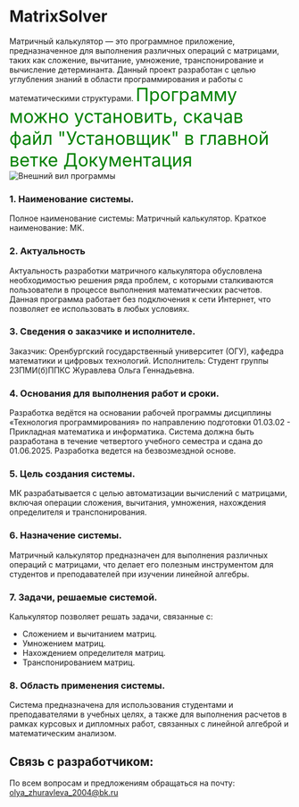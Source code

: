 # MatrixSolver
Матричный калькулятор — это программное приложение, предназначенное для выполнения различных операций с матрицами, таких как сложение, вычитание, умножение, транспонирование и вычисление детерминанта. Данный проект разработан с целью углубления знаний в области программирования и работы с математическими структурами.
<font size="6" color="green">Программу можно установить, скачав файл "Установщик" в главной ветке Документация</font>
![Внешний вил программы](https://github.com/user-attachments/assets/04958cc6-f90d-4f16-84a2-117c7eb3e1c6)

### 1. Наименование системы.
 Полное наименование системы: Матричный калькулятор.
 Краткое наименование: МК.
### 2. Актуальность
   Актуальность разработки матричного калькулятора обусловлена необходимостью решения ряда проблем, с которыми сталкиваются пользователи в процессе выполнения математических расчетов. Данная программа работает без подключения к сети Интернет, что позволяет ее использовать в любых условиях.

### 3. Сведения о заказчике и исполнителе.
 Заказчик: Оренбургский государственный университет (ОГУ), кафедра математики и цифровых технологий.
 Исполнитель: Студент группы 23ПМИ(б)ППКС Журавлева Ольга Геннадьевна.

### 4. Основания для выполнения работ и сроки.
 Разработка ведётся на основании рабочей программы дисциплины «Технология программирования» по направлению подготовки 01.03.02 - Прикладная математика и информатика. Система должна быть разработана в течение четвертого учебного семестра и сдана до 01.06.2025. Разработка ведется на безвозмездной основе.

### 5. Цель создания системы.
 МК разрабатывается с целью автоматизации вычислений с матрицами, включая операции сложения, вычитания, умножения, нахождения определителя и транспонирования.

### 6. Назначение системы.
 Матричный калькулятор предназначен для выполнения различных операций с матрицами, что делает его полезным инструментом для студентов и преподавателей при изучении линейной алгебры.

### 7. Задачи, решаемые системой.
 Калькулятор позволяет решать задачи, связанные с:
- Сложением и вычитанием матриц.
- Умножением матриц.
- Нахождением определителя матриц.
- Транспонированием матриц.
  
### 8. Область применения системы.
 Система предназначена для использования студентами и преподавателями в учебных целях, а также для выполнения расчетов в рамках курсовых и дипломных работ, связанных с линейной алгеброй и математическим анализом.
 ## Связь с разработчиком: 
 По всем вопросам и предложениям обращаться на почту: olya_zhuravleva_2004@bk.ru
